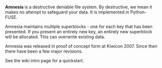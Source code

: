 **Amnesia** is a destructive deniable file system. By destructive, we mean it makes no attempt to safeguard your data. It is implemented in Python-FUSE.

Amnesia maintains multiple superblocks - one for each key that has been presented. If you present an entirely new key, an entirely new superblock will be allocated. This can overwrite existing data.

Amnesia was released in proof of concept form at Kiwicon 2007. Since then there have been a few major revisions.

See the wiki intro page for a quickstart.
